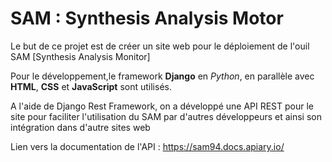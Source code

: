 # SAM : Synthesis Analysis Motor

Le but de ce projet est de créer un site web pour le déploiement de l'ouil SAM [Synthesis Analysis Monitor]

Pour le développement,le framework **Django** en *Python*, en parallèle avec **HTML**, **CSS** et **JavaScript** sont utilisés. 

A l'aide de Django Rest Framework, on a développé une API REST pour le site pour faciliter l'utilisation du SAM par d'autres développeurs et ainsi son intégration dans d'autre sites web

Lien vers la documentation de l'API : https://sam94.docs.apiary.io/
